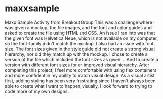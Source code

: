 # maxxsample
Maxx Sample Activity from Breakout Group
This was a challenge where I was given a mockup, the file images, and the font and color guides and asked to create the file using HTML and CSS.
An issue I ran into was that the given font was Helvetica Neue, which is not available on my computer, so the font-family didn't match the mockup.
I also had an issue with font size. The font sizes given in the style guide did not create a strong visual hierarchy, nor did they match up with the mockup.
I chose to create a version of the file which included the font sizes as given.
...And to create a version with different font sizes for an improved visual hierarchy. 
After completing this project, I feel more comfortable with using flex containers and more confident in my ability to match visual design.
As a visual artist first, adding styling has been very frustrating since I haven't always been able to create what I want to happen, visually.
I look forward to trying to code more of my own designs. 

